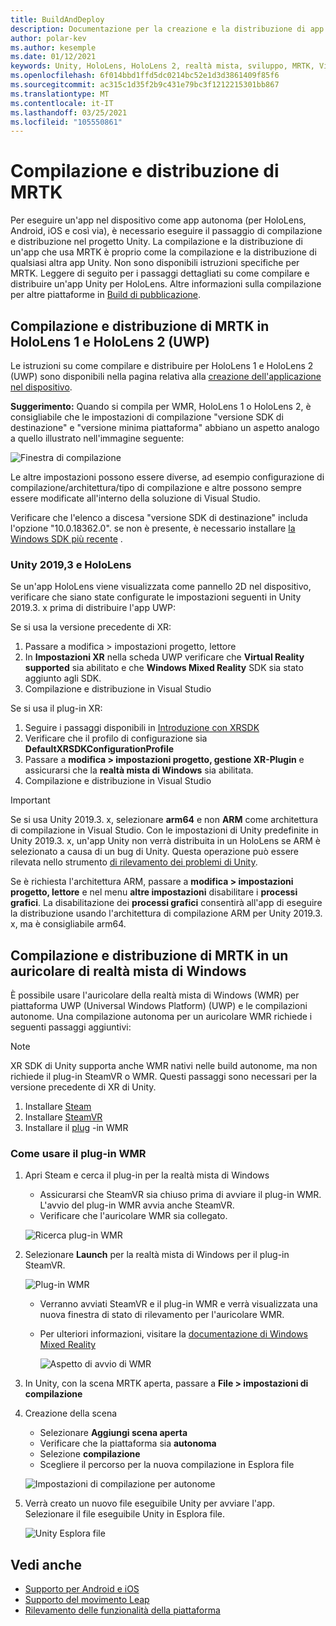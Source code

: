 ```yaml
---
title: BuildAndDeploy
description: Documentazione per la creazione e la distribuzione di app in diversi dispositivi.
author: polar-kev
ms.author: kesemple
ms.date: 01/12/2021
keywords: Unity, HoloLens, HoloLens 2, realtà mista, sviluppo, MRTK, Visual Studio, Android, IOS
ms.openlocfilehash: 6f014bbd1ffd5dc0214bc52e1d3d3861409f85f6
ms.sourcegitcommit: ac315c1d35f2b9c431e79bc3f1212215301bb867
ms.translationtype: MT
ms.contentlocale: it-IT
ms.lasthandoff: 03/25/2021
ms.locfileid: "105550861"
---
```

# <a name="building-and-deploying-mrtk"></a>Compilazione e distribuzione di MRTK

Per eseguire un'app nel dispositivo come app autonoma (per HoloLens, Android, iOS e così via), è necessario eseguire il passaggio di compilazione e distribuzione nel progetto Unity. La compilazione e la distribuzione di un'app che usa MRTK è proprio come la compilazione e la distribuzione di qualsiasi altra app Unity. Non sono disponibili istruzioni specifiche per MRTK. Leggere di seguito per i passaggi dettagliati su come compilare e distribuire un'app Unity per HoloLens.  Altre informazioni sulla compilazione per altre piattaforme in [Build di pubblicazione](https://docs.unity3d.com/Manual/PublishingBuilds.html).

## <a name="building-and-deploying-mrtk-to-hololens-1-and-hololens-2-uwp"></a>Compilazione e distribuzione di MRTK in HoloLens 1 e HoloLens 2 (UWP)

Le istruzioni su come compilare e distribuire per HoloLens 1 e HoloLens 2 (UWP) sono disponibili nella pagina relativa alla [creazione dell'applicazione nel dispositivo](/windows/mixed-reality/mrlearning-base-ch1#build-your-application-to-your-device).

**Suggerimento:** Quando si compila per WMR, HoloLens 1 o HoloLens 2, è consigliabile che le impostazioni di compilazione "versione SDK di destinazione" e "versione minima piattaforma" abbiano un aspetto analogo a quello illustrato nell'immagine seguente:

![Finestra di compilazione](../features/images/getting-started/BuildWindow.png)

Le altre impostazioni possono essere diverse, ad esempio configurazione di compilazione/architettura/tipo di compilazione e altre possono sempre essere modificate all'interno della soluzione di Visual Studio.

Verificare che l'elenco a discesa "versione SDK di destinazione" includa l'opzione "10.0.18362.0". se non è presente, è necessario installare [la Windows SDK più recente](https://developer.microsoft.com/windows/downloads/windows-10-sdk) .

### <a name="unity-20193-and-hololens"></a>Unity 2019,3 e HoloLens

Se un'app HoloLens viene visualizzata come pannello 2D nel dispositivo, verificare che siano state configurate le impostazioni seguenti in Unity 2019.3. x prima di distribuire l'app UWP:

Se si usa la versione precedente di XR:

1. Passare a modifica > impostazioni progetto, lettore
1. In **Impostazioni XR** nella scheda UWP verificare che **Virtual Reality supported** sia abilitato e che **Windows Mixed Reality** SDK sia stato aggiunto agli SDK.
1. Compilazione e distribuzione in Visual Studio

Se si usa il plug-in XR:

1. Seguire i passaggi disponibili in [Introduzione con XRSDK](../configuration/getting-started-with-mrtk-and-xrsdk.md)
1. Verificare che il profilo di configurazione sia **DefaultXRSDKConfigurationProfile**
1. Passare a **modifica > impostazioni progetto, gestione XR-Plugin** e assicurarsi che la **realtà mista di Windows** sia abilitata.
1. Compilazione e distribuzione in Visual Studio

>[!IMPORTANT]
> Se si usa Unity 2019.3. x, selezionare **arm64** e non **ARM** come architettura di compilazione in Visual Studio. Con le impostazioni di Unity predefinite in Unity 2019.3. x, un'app Unity non verrà distribuita in un HoloLens se ARM è selezionato a causa di un bug di Unity. Questa operazione può essere rilevata nello strumento [di rilevamento dei problemi di Unity](https://issuetracker.unity3d.com/issues/enabling-graphics-jobs-in-2019-dot-3-x-results-in-a-crash-or-nothing-rendering-on-hololens-2).
>
> Se è richiesta l'architettura ARM, passare a **modifica > impostazioni progetto, lettore** e nel menu **altre impostazioni** disabilitare i **processi grafici**. La disabilitazione dei **processi grafici** consentirà all'app di eseguire la distribuzione usando l'architettura di compilazione ARM per Unity 2019.3. x, ma è consigliabile arm64.

## <a name="building-and-deploying-mrtk-to-a-windows-mixed-reality-headset"></a>Compilazione e distribuzione di MRTK in un auricolare di realtà mista di Windows

È possibile usare l'auricolare della realtà mista di Windows (WMR) per piattaforma UWP (Universal Windows Platform) (UWP) e le compilazioni autonome.  Una compilazione autonoma per un auricolare WMR richiede i seguenti passaggi aggiuntivi:

> [!NOTE]
> XR SDK di Unity supporta anche WMR nativi nelle build autonome, ma non richiede il plug-in SteamVR o WMR. Questi passaggi sono necessari per la versione precedente di XR di Unity.

1. Installare [Steam](https://store.steampowered.com/about/)
1. Installare [SteamVR](https://store.steampowered.com/app/250820/SteamVR/)
1. Installare il [plug](https://store.steampowered.com/app/719950/Windows_Mixed_Reality_for_SteamVR/) -in WMR

### <a name="how-to-use-wmr-plugin"></a>Come usare il plug-in WMR

1. Apri Steam e cerca il plug-in per la realtà mista di Windows
    - Assicurarsi che SteamVR sia chiuso prima di avviare il plug-in WMR. L'avvio del plug-in WMR avvia anche SteamVR.
    - Verificare che l'auricolare WMR sia collegato.

    ![Ricerca plug-in WMR](../features/images/build-deploy/WMR/SteamSearchWMRPlugin.png)

1. Selezionare **Launch** per la realtà mista di Windows per il plug-in SteamVR.

    ![Plug-in WMR](../features/images/build-deploy/WMR/WMRPlugin.png)

    - Verranno avviati SteamVR e il plug-in WMR e verrà visualizzata una nuova finestra di stato di rilevamento per l'auricolare WMR.
    - Per ulteriori informazioni, visitare la [documentazione di Windows Mixed Reality](https://support.microsoft.com/help/4053622/windows-10-play-steamvr-games-in-windows-mixed-reality)

        ![Aspetto di avvio di WMR](../features/images/build-deploy/WMR/WMRPluginActive.png)

1. In Unity, con la scena MRTK aperta, passare a **File > impostazioni di compilazione**

1. Creazione della scena
    - Selezionare **Aggiungi scena aperta**
    - Verificare che la piattaforma sia **autonoma**
    - Selezione **compilazione**
    - Scegliere il percorso per la nuova compilazione in Esplora file

    ![Impostazioni di compilazione per autonome](../features/images/build-deploy/WMR/BuildSettingsStandaloneUnity.png)

1. Verrà creato un nuovo file eseguibile Unity per avviare l'app. Selezionare il file eseguibile Unity in Esplora file.

    ![Unity Esplora file](../features/images/build-deploy/WMR/FileExplorerUnityExe.png)

## <a name="see-also"></a>Vedi anche

- [Supporto per Android e iOS](../features/cross-platform/using-ar-foundation.md)
- [Supporto del movimento Leap](../features/cross-platform/leap-motion-mrtk.md)
- [Rilevamento delle funzionalità della piattaforma](../features/cross-platform/detecting-platform-capabilities.md)
